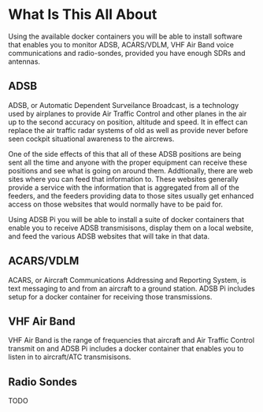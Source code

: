 # What Is This All About

Using the available docker containers you will be able to install software that enables you to monitor ADSB, ACARS/VDLM, VHF Air Band voice communications and radio-sondes, provided you have enough SDRs and antennas.

## ADSB

ADSB, or Automatic Dependent Surveilance Broadcast, is a technology used by airplanes to provide Air Traffic Control and other planes in the air up to the second accuracy on position, altitude and speed. It in effect can replace the air traffic radar systems of old as well as provide never before seen cockpit situational awareness to the aircrews.

One of the side effects of this that all of these ADSB positions are being sent all the time and anyone with the proper equipment can receive these positions and see what is going on around them. Addtionally, there are web sites where you can feed that information to. These websites generally provide a service with the information that is aggregated from all of the feeders, and the feeders providing data to those sites usually get enhanced access on those websites that would normally have to be paid for.

Using ADSB Pi you will be able to install a suite of docker containers that enable you to receive ADSB transmisisons, display them on a local website, and feed the various ADSB websites that will take in that data.

## ACARS/VDLM

ACARS, or Aircraft Communications Addressing and Reporting System, is text messaging to and from an aircraft to a ground station. ADSB Pi includes setup for a docker container for receiving those transmissions.

## VHF Air Band

VHF Air Band is the range of frequencies that aircraft and Air Traffic Control transmit on and ADSB Pi includes a docker container that enables you to listen in to aircraft/ATC transmisisons.

## Radio Sondes

TODO